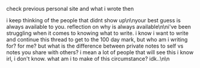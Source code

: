 check previous personal site and what i wrote then

i keep thinking of the people that didnt show up\n\nyour best guess is always available to you. reflection on why is always available\n\ni've been struggling when it comes to knowing what to write. i know i want to write and continue this thread to get to the 100 day mark, but who am i writing for? for me? but what is the difference between private notes to self vs notes you share with others? i mean a lot of people that will see this i know irl, i don't know. what am i to make of this circumstance? idk..\n\n